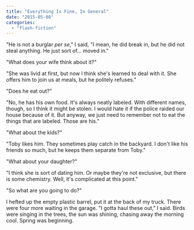 ```yaml
---
title: "Everything Is Fine, In General"
date: "2015-05-08"
categories: 
  - "flash-fiction"
---
```


"He is not a burglar _per se_," I said, "I mean, he did break in, but he did not steal anything. He just sort of... moved in."

"What does your wife think about it?"

"She was livid at first, but now I think she's learned to deal with it. She offers him to join us at meals, but he politely refuses."

"Does he eat out?"

"No, he has his own food. It's always neatly labeled. With different names, though, so I think it might be stolen. I would hate it if the police raided our house because of it. But anyway, we just need to remember not to eat the things that are labeled. Those are his."

"What about the kids?"

"Toby likes him. They sometimes play catch in the backyard. I don't like his friends so much, but he keeps them separate from Toby."

"What about your daughter?"

"I think she is sort of dating him. Or maybe they're not exclusive, but there is some chemistry. Well, it's complicated at this point."

"So what are you going to do?"

I hefted up the empty plastic barrel, put it at the back of my truck. There were four more waiting in the garage. "I gotta haul these out," I said. Birds were singing in the trees, the sun was shining, chasing away the morning cool. Spring was beginning.
